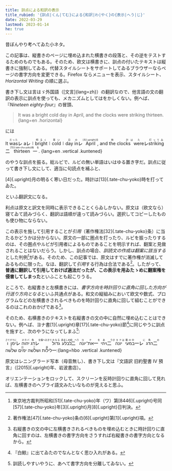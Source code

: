 ```yaml
---
title: 訓点による和訳の表示
title_rubied: '{訓点|くん|てむ}による{和訳|わ|やく}の{表示|へう|じ}'
date: 2022-03-29
lastmod: 2023-01-14
he: true
---
```


昔ぼんやり考へてゐた小ネタ。

<aside>

  この記事は、縦書きのページに埋め込まれた横書きの段落と、その逆をテストするためのものでもある。そのため、欧文は横書きに、訓点の付いたテキストは縦書きに強制してゐる。代替スタイルシートをサポートしてゐるブラウザーならページの書字方向を変更できる。Firefox ならメニューを表示、スタイルシート、<i>Horizontal Writing</i> の順に選ぶ。

</aside>

書き下し文は言はゞ外国語（[文言]{lang=zh}）の翻訳なので、他言語の文の翻訳の表示に訓点を使っても、メカニズムとしてはをかしくない。例へば、『<cite lang="en">Nineteen eighty-four</cite>』の冒頭、

> It was a bright cold day in April, and the clocks were striking thirteen.
{lang=en .horizontal}

には

<div class="blockquote-like">

  It
  <ruby>was<rt lang="ja">だった</ruby><span class="kaeriten">㆑</span>
  a<span class="kaeriten">㆑</span>㆐<ruby>bright<rt lang="ja">明るく</ruby>㆐<ruby>cold<rt lang="ja">寒い</ruby>㆐<ruby>day<rt lang="ja">日</ruby>
  <ruby>in<rt lang="ja">の</ruby><span class="kaeriten">㆑</span>
  <ruby>April<rt lang="ja">[4]{.upright}月</ruby>,
  and
  <ruby>the clocks<rt lang="ja">時計</ruby><ruby>&nbsp;<rt lang="ja">は</ruby>
  <ruby>were<rt lang="ja">た</ruby><span class="kaeriten">㆑</span>
  <ruby>striking<rt lang="ja">打ってゐ</ruby><span class="kaeriten">㆓</span>
  <ruby>thirteen<rt lang="ja">[13]{.tate-chu-yoko}時</ruby><span class="kaeriten">㆒</span><ruby>&nbsp;<rt lang="ja">を</ruby>.
  {lang=en .vertical .kuntened}

</div>

のやうな訓点を振る。総ルビで、ルビの無い単語はいはゆる置き字だ。訓点に従って書き下し文にして、適当に句読点を補ふと、

<div class="blockquote-like">

  [4]{.upright}月の明るく寒い日だった。時計は[13]{.tate-chu-yoko}時を打ってゐた。
</div>

といふ翻訳文になる。

利点は原文と訳文を同時に表示できることくらゐしかない。原文は（欧文なら）寝てゐて読みづらく、翻訳は語順が違って読みづらい。選択してコピーしたものも使ひ物にならない。

この表示を施して引用することが<i>引用</i>（著作権法[32]{.tate-chu-yoko}条）に当たるかどうかは分からない。原文の一部に圏点を打ったり、ルビを振ったりするのは、その圏点やルビが引用者によるものであることを明示すれば、翻案と見做されることはないだらう。しかし、訓点の場合、*訓読文の作成は翻案に該当する*とした判例[^5]がある。そのため、この記事では、原文はすでに著作権が消滅してゐるものに限った。なほ、翻訳して<i>引用</i>する行為は合法である[^6]。したがって、**普通に翻訳して引用しておけば適法だったが、この表示を用ゐたゝめに翻案権を侵害してしまった**といふことも起こりうる。

[^5]: 東京地方裁判所昭和[51]{.tate-chu-yoko}年（ワ）第[8446]{.upright}号同[57]{.tate-chu-yoko}年[3]{.upright}月[8]{.upright}日判決。
[^6]: 著作権法[47]{.tate-chu-yoko}条の[6]{.upright}第[1]{.upright}項。

ところで、右縦書きと左横書きには、*書字方向を時計回りに直角に回した方向が行送り方向となる*といふ共通点がある。和文の縦組みにおいて欧文や数式、プログラムなどの左横書きされるべきものを時計回りに直角に回して組むことができるのはこれのおかげである[^1]。

[^1]: 右縦書きの文の中に左横書きされるべきものを埋め込むときに時計回りに直角に回すのは、左横書きの書字方向をさうすれば右縦書きの書字方向となるから。

そのため、右横書きのテキストを右縦書きの文の中に自然に埋め込むことはできない。例へば、ヨナ書[1]{.upright}章[17]{.tate-chu-yoko}節[^3]に同じやうに訓点を施すと、次のやうになってしまふ[^4]:

[^3]: 『白鯨』に出てゐたのでなんとなく思ひ入れがある。
[^4]: 訓読しやすいやうに、あへて書字方向を分離してゐない。

<div class="blockquote-like">

  <ruby>ו<rt lang="jpn-archaic">さて</ruby><ruby>ימן<rt lang="jpn-archaic">すでに</ruby><span class="kaeriten">㆑</span>
  <ruby>יהוה<rt lang="jpn-archaic">ヱホバ</ruby>
  <ruby>דג<rt lang="jpn-archaic">魚</ruby><span class="kaeriten">㆑</span><ruby>&nbsp;<rt lang="jpn-archaic">を備へおきて</ruby>
  <ruby>גדול<rt lang="jpn-archaic">大なる</ruby>
  <ruby>לבלע<rt lang="jpn-archaic">呑ましめ給</ruby><span class="kaeriten">㆓</span><ruby>&nbsp;<rt lang="jpn-archaic">へり</ruby>
  <ruby>את־יונה<rt lang="jpn-archaic">ヨナ</ruby><span class="kaeriten">㆒</span><ruby>&nbsp;<rt lang="jpn-archaic">を</ruby>
  <ruby>ויהי<rt lang="jpn-archaic">あ</ruby><span class="kaeriten">㆓</span><ruby>&nbsp;<rt lang="jpn-archaic">りき</ruby>
  <ruby>יונה<rt lang="jpn-archaic">ヨナ</ruby><ruby>&nbsp;<rt lang="jpn-archaic">は</ruby>
  <ruby>במעי<rt lang="jpn-archaic">腹の中</ruby><span class="kaeriten">㆒㆑</span><ruby>&nbsp;<rt lang="jpn-archaic">に</ruby>
  <ruby>הדג<rt lang="jpn-archaic">魚</ruby><span class="kaeriten">㆓</span><ruby>&nbsp;<rt lang="jpn-archaic">の</ruby>
  <ruby>שלשה<rt lang="jpn-archaic">三</ruby>
  <ruby>ימים<rt lang="jpn-archaic">日</ruby>
  <ruby>ושלשה<rt lang="jpn-archaic">三</ruby>
  <ruby>לילות<rt lang="jpn-archaic">夜</ruby><span class="kaeriten">㆒</span>׃
  {lang=hbo .vertical .kuntened}

</div>

原文はレニングラード写本（母音無し）、書き下し文は『文語訳 旧約聖書 Ⅳ 預言』（[2015]{.upright}年、岩波書店）。

オリエンテーションをロックして、スクリーンを反時計回りに直角に回して見れば、左横書きのヘブライ語文みたいなものが見えると思ふ。
